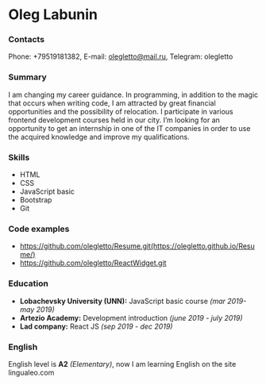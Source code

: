 
# Oleg Labunin
### Contacts
Phone: +79519181382, E-mail: olegletto@mail.ru, Telegram: olegletto
### Summary
I am changing my career guidance. In programming, in addition to the magic that occurs when writing code, I am attracted by great financial opportunities and the possibility of relocation. I participate in various frontend development courses held in our city. I’m looking for an opportunity to get an internship in one of the IT companies in order to use the acquired knowledge and improve my qualifications.
### Skills
* HTML
* CSS
* JavaScript basic
* Bootstrap
* Git
### Code examples
* https://github.com/olegletto/Resume.git(https://olegletto.github.io/Resume/)
* https://github.com/olegletto/ReactWidget.git
### Education
- **Lobachevsky University (UNN):** JavaScript basic course *(mar 2019-may 2019)* 
- **Artezio Academy:** Development introduction *(june 2019 - july 2019)*
- **Lad company:** React JS *(sep 2019 - dec 2019)*
### English
English level is **A2** *(Elementary)*, now I am learning English on the site lingualeo.com
